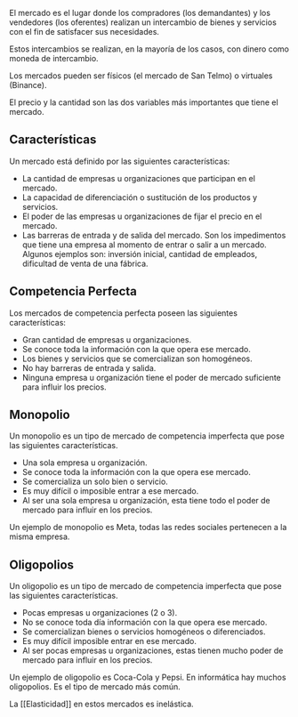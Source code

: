 El mercado es el lugar donde los compradores (los demandantes) y los vendedores (los oferentes) realizan un intercambio de bienes y servicios con el fin de satisfacer sus necesidades.

Estos intercambios se realizan, en la mayoría de los casos, con dinero como moneda de intercambio.

Los mercados pueden ser físicos (el mercado de San Telmo) o virtuales (Binance).

El precio y la cantidad son las dos variables más importantes que tiene el mercado.

## Características

Un mercado está definido por las siguientes características:

- La cantidad de empresas u organizaciones que participan en el mercado.
- La capacidad de diferenciación o sustitución de los productos y servicios.
- El poder de las empresas u organizaciones de fijar el precio en el mercado.
- Las barreras de entrada y de salida del mercado. Son los impedimentos que tiene una empresa al momento de entrar o salir a un mercado. Algunos ejemplos son: inversión inicial, cantidad de empleados, dificultad de venta de una fábrica.

## Competencia Perfecta

Los mercados de competencia perfecta poseen las siguientes características:

- Gran cantidad de empresas u organizaciones.
- Se conoce toda la información con la que opera ese mercado.
- Los bienes y servicios que se comercializan son homogéneos.
- No hay barreras de entrada y salida.
- Ninguna empresa u organización tiene el poder de mercado suficiente para influir los precios.

## Monopolio

Un monopolio es un tipo de mercado de competencia imperfecta que pose las siguientes características.

- Una sola empresa u organización.
- Se conoce toda la información con la que opera ese mercado.
- Se comercializa un solo bien o servicio.
- Es muy difícil o imposible entrar a ese mercado.
- Al ser una sola empresa u organización, esta tiene todo el poder de mercado para influir en los precios.

Un ejemplo de monopolio es Meta, todas las redes sociales pertenecen a la misma empresa.

## Oligopolios

Un oligopolio es un tipo de mercado de competencia imperfecta que pose las siguientes características.

- Pocas empresas u organizaciones (2 o 3).
- No se conoce toda día información con la que opera ese mercado.
- Se comercializan bienes o servicios homogéneos o diferenciados.
- Es muy difícil imposible entrar en ese mercado.
- Al ser pocas empresas u organizaciones, estas tienen mucho poder de mercado para influir en los precios.

Un ejemplo de oligopolio es Coca-Cola y Pepsi. En informática hay muchos oligopolios. Es el tipo de mercado más común.

La [[Elasticidad]] en estos mercados es inelástica.
